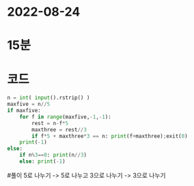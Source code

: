 # 2022-08-24

# 15분

# 코드

```python
n = int( input().rstrip() )
maxfive = n//5
if maxfive:
    for f in range(maxfive,-1,-1):
        rest = n-f*5
        maxthree = rest//3
        if f*5 + maxthree*3 == n: print(f+maxthree);exit(0)
    print(-1)
else:
    if n%3==0: print(n//3)
    else: print(-1)
```

#풀이
5로 나누기 -> 5로 나누고 3으로 나누기 -> 3으로 나누기
